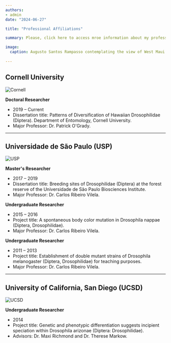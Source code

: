```yaml
---
authors:
- admin
date: "2024-06-27"

title: "Professional Affiliations"

summary: Please, click here to access mroe information about my professional affiliations.

image:
  caption: Augusto Santos Rampasso contemplating the view of West Maui from the East Maui Volcano.
  
---
```


## Cornell University

![Cornell](/Cornell.jpg)

**Doctoral Researcher**
  - 2019 – Current
  - Dissertation title: Patterns of Diversification of Hawaiian Drosophilidae (Diptera). Department of Entomology, Cornell University.
  - Major Professor: Dr. Patrick O'Grady.

--- 

## Universidade de São Paulo (USP)

![USP](/USP.jpg)

**Master's Researcher**
  - 2017 – 2019
  - Dissertation title: Breeding sites of Drosophilidae (Diptera) at the forest reserve of the Universidade de São Paulo Biosciences Institute.
  - Major Professor: Dr. Carlos Ribeiro Vilela.

**Undergraduate Researcher**
  - 2015 – 2016
  - Project title: A spontaneous body color mutation in Drosophila nappae (Diptera, Drosophilidae). 
  - Major Professor: Dr. Carlos Ribeiro Vilela.
  
  **Undergraduate Researcher**
  - 2011 – 2013
  - Project title: Establishment of double mutant strains of Drosophila melanogaster (Diptera, Drosophilidae) for teaching purposes. 
  - Major Professor: Dr. Carlos Ribeiro Vilela. 

--- 

## University of California, San Diego (UCSD)

![UCSD](/UCSD.jpg)

**Undergraduate Researcher**
  - 2014
  - Project title: Genetic and phenotypic differentiation suggests incipient speciation within Drosophila arizonae (Diptera: Drosophilidae). 
  - Advisors: Dr. Maxi Richmond and Dr. Therese Markow.

